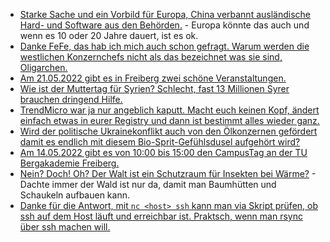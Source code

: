 * [Starke Sache und ein Vorbild für Europa, China verbannt ausländische Hard- und Software aus den Behörden.](https://blog.fefe.de/?ts=9c86d1ab) - Europa könnte das auch und wenn es 10 oder 20 Jahre dauert, ist es ok.
* [Danke FeFe, das hab ich mich auch schon gefragt. Warum werden die westlichen Konzernchefs nicht als das bezeichnet was sie sind, Oligarchen.](https://blog.fefe.de/?ts=9c896e14)
* [Am 21.05.2022 gibt es in Freiberg zwei schöne Veranstaltungen.](https://freibergfueralle.de/fotowettbewerb-fuer-alle)
* [Wie ist der Muttertag für Syrien? Schlecht, fast 13 Millionen Syrer brauchen dringend Hilfe.](https://netzfrauen.org/2022/05/08/syria-2/)
* [TrendMicro war ja nur angeblich kaputt. Macht euch keinen Kopf, ändert einfach etwas in eurer Registry und dann ist bestimmt alles wieder ganz.](https://www.borncity.com/blog/2022/05/09/trend-micro-sicherheitslsungen-registry-nderungen-nach-fehlalarm-3-mai-2022-zurcknehmen/)
* [Wird der politische Ukrainekonflikt auch von den Ölkonzernen gefördert damit es endlich mit diesem Bio-Sprit-Gefühlsdusel aufgehört wird?](https://www.sonnenseite.com/de/mobilitaet/biosprit-umstritten/)
* [Am 14.05.2022 gibt es von 10:00 bis 15:00 den CampusTag an der TU Bergakademie Freiberg.](https://tu-freiberg.de/presse/studieninfos-fuer-schuelerinnen-und-schueler-aus-erster-hand-campustag-am-14-mai)
* [Nein? Doch! Oh? Der Walt ist ein Schutzraum für Insekten bei Wärme?](https://www.sonnenseite.com/de/umwelt/der-wald-als-schutzraum-fuer-insekten-in-waermeren-klimazonen/) - Dachte immer der Wald ist nur da, damit man Baumhütten und Schaukeln aufbauen kann.
* [Danke für die Antwort, mit `nc <host> ssh` kann man via Skript prüfen, ob ssh auf dem Host läuft und erreichbar ist. Praktsch, wenn man rsync über ssh machen will.](https://utcc.utoronto.ca/~cks/space/blog/sysadmin/CheckRsyncMasterIsUp)
